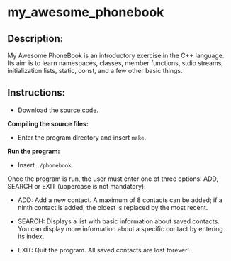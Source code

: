 # my_awesome_phonebook

## **Description:**

My Awesome PhoneBook is an introductory exercise in the C++ language. Its aim is to learn namespaces, classes, member functions, stdio streams, initialization lists, static, const, and a few other basic things.

## **Instructions:**

- Download the [source code](https://github.com/dmatavel/my_awesome_phonebook/archive/refs/heads/main.zip).

**Compiling the source files:**
- Enter the program directory and insert `make`.

**Run the program:**
- Insert `./phonebook`.

Once the program is run, the user must enter one of three options: ADD, SEARCH or EXIT (uppercase is not mandatory):

- ADD: Add a new contact. A maximum of 8 contacts can be added; if a ninth contact is added, the oldest is replaced by the most recent.

- SEARCH: Displays a list with basic information about saved contacts. You can display more information about a specific contact by entering its index.

- EXIT: Quit the program. All saved contacts are lost forever!
